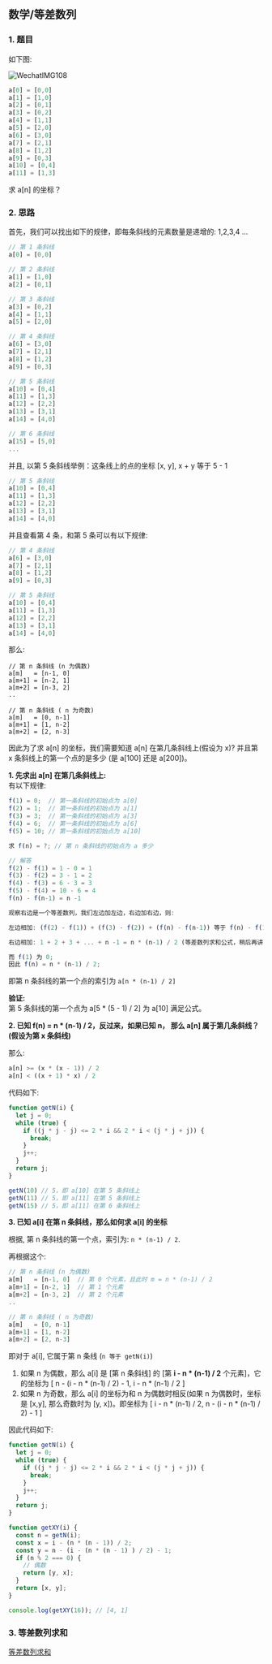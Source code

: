 ## 数学/等差数列


### 1. 题目

如下图:

![WechatIMG108](https://user-images.githubusercontent.com/25051945/119308213-5bbf0780-bc9f-11eb-94af-70abe0269978.jpeg)

```js
a[0] = [0,0]
a[1] = [1,0]
a[2] = [0,1]
a[3] = [0,2]
a[4] = [1,1]
a[5] = [2,0]
a[6] = [3,0]
a[7] = [2,1]
a[8] = [1,2]
a[9] = [0,3]
a[10] = [0,4]
a[11] = [1,3]
```

求 a[n] 的坐标？

### 2. 思路

首先，我们可以找出如下的规律，即每条斜线的元素数量是递增的: 1,2,3,4 ...
```js
// 第 1 条斜线
a[0] = [0,0]

// 第 2 条斜线
a[1] = [1,0]
a[2] = [0,1]

// 第 3 条斜线
a[3] = [0,2]
a[4] = [1,1]
a[5] = [2,0]

// 第 4 条斜线
a[6] = [3,0]
a[7] = [2,1]
a[8] = [1,2]
a[9] = [0,3]

// 第 5 条斜线
a[10] = [0,4]
a[11] = [1,3]
a[12] = [2,2]
a[13] = [3,1]
a[14] = [4,0]

// 第 6 条斜线
a[15] = [5,0]
...
```

并且, 以第 5 条斜线举例：这条线上的点的坐标 [x, y], x + y 等于 5 - 1
```js
// 第 5 条斜线
a[10] = [0,4]
a[11] = [1,3]
a[12] = [2,2]
a[13] = [3,1]
a[14] = [4,0]
```

并且查看第 4 条，和第 5 条可以有以下规律:
```js
// 第 4 条斜线
a[6] = [3,0]
a[7] = [2,1]
a[8] = [1,2]
a[9] = [0,3]

// 第 5 条斜线
a[10] = [0,4]
a[11] = [1,3]
a[12] = [2,2]
a[13] = [3,1]
a[14] = [4,0]
```

那么:
```
// 第 n 条斜线 (n 为偶数)
a[m]   = [n-1, 0]
a[m+1] = [n-2, 1]
a[m+2] = [n-3, 2]
..

// 第 n 条斜线 ( n 为奇数)
a[m]   = [0, n-1]
a[m+1] = [1, n-2]
a[m+2] = [2, n-3]
```

因此为了求 a[n] 的坐标，我们需要知道 a[n] 在第几条斜线上(假设为 x)? 并且第 x 条斜线上的第一个点的是多少 (是 a[100] 还是 a[200])。

**1. 先求出 a[n] 在第几条斜线上:**  
有以下规律:
```js
f(1) = 0;  // 第一条斜线的初始点为 a[0]
f(2) = 1;  // 第一条斜线的初始点为 a[1]
f(3) = 3;  // 第一条斜线的初始点为 a[3]
f(4) = 6;  // 第一条斜线的初始点为 a[6]
f(5) = 10; // 第一条斜线的初始点为 a[10]

求 f(n) = ?; // 第 n 条斜线的初始点为 a 多少

// 解答
f(2) - f(1) = 1 - 0 = 1
f(3) - f(2) = 3 - 1 = 2
f(4) - f(3) = 6 - 3 = 3
f(5) - f(4) = 10 - 6 = 4
f(n) - f(n-1) = n -1

观察右边是一个等差数列，我们左边加左边，右边加右边，则:

左边相加: (f(2) - f(1)) + (f(3) - f(2)) + (f(n) - f(n-1)) 等于 f(n) - f(1)

右边相加: 1 + 2 + 3 + ... + n -1 = n * (n-1) / 2 (等差数列求和公式，稍后再讲)

而 f(1) 为 0;
因此 f(n) = n * (n-1) / 2;
```
即第 n 条斜线的第一个点的索引为 `a[n * (n-1) / 2]`  

**验证:**  
第 5 条斜线的第一个点为 a[5 * (5 - 1) / 2] 为 a[10] 满足公式。

**2. 已知 f(n) = n * (n-1) / 2，反过来，如果已知 n， 那么 a[n] 属于第几条斜线？(假设为第 x 条斜线)**  

那么:  
```js
a[n] >= (x * (x - 1)) / 2  
a[n] < ((x + 1) * x) / 2
```
代码如下:

```js
function getN(i) {
  let j = 0;
  while (true) {
    if ((j * j - j) <= 2 * i && 2 * i < (j * j + j)) {
      break;
    }
    j++;
  }
  return j;
}

getN(10) // 5，即 a[10] 在第 5 条斜线上
getN(11) // 5，即 a[11] 在第 5 条斜线上
getN(15) // 5，即 a[11] 在第 6 条斜线上
```

**3. 已知 a[i] 在第 n 条斜线，那么如何求 a[i] 的坐标**  

根据, 第 n 条斜线的第一个点，索引为: `n * (n-1) / 2`.

再根据这个:
```js
// 第 n 条斜线 (n 为偶数)
a[m]   = [n-1, 0]  // 第 0 个元素，且此时 m = n * (n-1) / 2
a[m+1] = [n-2, 1]  // 第 1 个元素
a[m+2] = [n-3, 2]  // 第 2 个元素
..

// 第 n 条斜线 ( n 为奇数)
a[m]   = [0, n-1]
a[m+1] = [1, n-2]
a[m+2] = [2, n-3]
```

即对于 a[i], 它属于第 n 条线 (`n 等于 getN(i)`)  

1. 如果 n 为偶数，那么 a[i] 是 [第 n 条斜线] 的 [第 **i - n * (n-1) / 2** 个元素]，它的坐标为 [ n - (i - n * (n-1) / 2) - 1, i - n * (n-1) / 2 ]
2. 如果 n 为奇数，那么 a[i] 的坐标为和 n 为偶数时相反(如果 n 为偶数时，坐标是 [x,y], 那么奇数时为 [y, x])。即坐标为 [ i - n * (n-1) / 2, n - (i - n * (n-1) / 2) - 1 ]

因此代码如下:
```js
function getN(i) {
  let j = 0;
  while (true) {
    if ((j * j - j) <= 2 * i && 2 * i < (j * j + j)) {
      break;
    }
    j++;
  }
  return j;
}

function getXY(i) {
  const n = getN(i);
  const x = i - (n * (n - 1)) / 2;
  const y = n - (i - (n * (n - 1) ) / 2) - 1;
  if (n % 2 === 0) {
    // 偶数
    return [y, x];
  }
  return [x, y];
}

console.log(getXY(16)); // [4, 1]
```

### 3. 等差数列求和

[等差数列求和](./arithmetic-sequence.md)